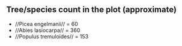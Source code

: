 Tree/species count in the plot (approximate)
--------------------------------------------

* //Picea engelmanii// = 60
* //Abies lasiocarpa// = 360
* //Populus tremuloides// = 153
